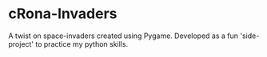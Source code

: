 # cRona-Invaders
A twist on space-invaders created using Pygame. Developed as a fun 'side-project' to practice my python skills.
